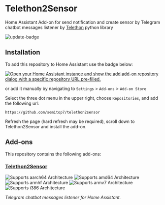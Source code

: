 # Telethon2Sensor
Home Assistant Add-on for send notification and create sensor by Telegram chatbot messages listener by [Telethon](https://github.com/LonamiWebs/Telethon) python library

![update-badge](https://img.shields.io/github/last-commit/semitop7/telethon2sensor?label=Last%20Updated)

## Installation
To add this repository to Home Assistant use the badge below:

[![Open your Home Assistant instance and show the add add-on repository dialog with a specific repository URL pre-filled.](https://my.home-assistant.io/badges/supervisor_add_addon_repository.svg)](https://my.home-assistant.io/redirect/supervisor_add_addon_repository/?repository_url=https%3A%2F%2Fgithub.com%2Fsemitop7%2Ftelethon2sensor)

or add it manually by navigating to `Settings` > `Add-ons` > `Add-on Store`

Select the three dot menu in the upper right, choose `Repositories`, and add the following url:
```
https://github.com/semitop7/telethon2sensor
```

Refresh the page (hard refresh may be required), scroll down to Telethon2Sensor and install the add-on.

## Add-ons

This repository contains the following add-ons:

### [Telethon2Sensor](./telethon2sensor)

![Supports aarch64 Architecture][aarch64-shield]
![Supports amd64 Architecture][amd64-shield]
![Supports armhf Architecture][armhf-shield]
![Supports armv7 Architecture][armv7-shield]
![Supports i386 Architecture][i386-shield]

[aarch64-shield]: https://img.shields.io/badge/aarch64-yes-green.svg
[amd64-shield]: https://img.shields.io/badge/amd64-yes-green.svg
[armhf-shield]: https://img.shields.io/badge/armhf-yes-green.svg
[armv7-shield]: https://img.shields.io/badge/armv7-yes-green.svg
[i386-shield]: https://img.shields.io/badge/i386-yes-green.svg

_Telegram chatbot messages listener for Home Assistant._
